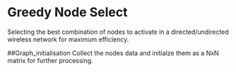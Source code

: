 # Greedy Node Select
Selecting the best combination of nodes to activate in a directed/undirected wireless network for maximum efficiency.

##Graph_initialisation
Collect the nodes data and initialze them as a NxN matrix for further processing.
